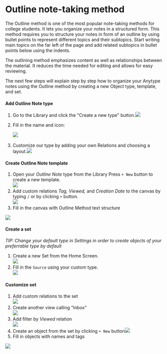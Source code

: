 # Outline note-taking method

The Outline method is one of the most popular note-taking methods for college students. It lets you organize your notes in a structured form. This method requires you to structure your notes in form of an outline by using bullet points to represent different topics and their subtopics. Start writing main topics on the far left of the page and add related subtopics in bullet points below using the indents.&#x20;

The outlining method emphasizes content as well as relationships between the material. It reduces the time needed for editing and allows for easy reviewing.

The next few steps will explain step by step how to organize your Anytype notes using the Outline method by creating a new Object type, template, and set.

#### Add Outline Note type

1. Go to the Library and click the "Create a new type" button.​​![](../../.gitbook/assets/2\_create\_new\_type.png)​
2.  Fill in the name and icon:

    ​​![](../../.gitbook/assets/2\_created\_type.png)​
3. Customize our type by adding your own Relations and choosing a layout.​​![](https://files.gitbook.com/v0/b/gitbook-x-prod.appspot.com/o/spaces%2FMBWIxXziUmcK7h7uvLnI%2Fuploads%2F0PmelVcLPn8ob33NnKF5%2Fobject\_type\_relations.png?alt=media\&token=f1a0c86e-91ff-429b-87dc-fec8f4b0725a)​

#### Create Outline Note template

1. Open your _Outline Note_ type from the Library Press `+ New` button to create a new template.\
   ![](../../.gitbook/assets/2\_create\_template.png)
2. Add custom relations _Tag, Viewed,_ and _Creation Date_ to the canvas by typing `/` or by clicking `+` button.\
   ![](https://files.gitbook.com/v0/b/gitbook-x-prod.appspot.com/o/spaces%2FMBWIxXziUmcK7h7uvLnI%2Fuploads%2Ff0eMzHjA1IVqhWDJSbdn%2Ftype\_from\_home\_2.png?alt=media\&token=65058382-13a8-4058-bf84-0af6a88842b1)​
3. Fill in the canvas with Outline Method text structure

![](<../../.gitbook/assets/2\_created\_template (1).png>)

#### Create a set

_TIP: Change your default type in Settings in order to create objects of your preferrable type by default_

1. Create a new Set from the Home Screen.\
   ​​![](https://files.gitbook.com/v0/b/gitbook-x-prod.appspot.com/o/spaces%2FMBWIxXziUmcK7h7uvLnI%2Fuploads%2FKMPQdN9bbOHenKcS7RtM%2Fset\_1.png?alt=media\&token=ffb09aa2-3fd9-496d-81bc-f6fbd571ed07)​
2. Fill in the `Source` using your custom type.​\
   ​![](../../.gitbook/assets/2\_outline\_set.png)​

#### Customize set  <a href="#quickly-create-notes-by-adding-templates" id="quickly-create-notes-by-adding-templates"></a>

1. Add custom relations to the set\
   ![](../../.gitbook/assets/2\_custom\_relations.png)
2. Create another view calling "Inbox"\
   ![](../../.gitbook/assets/2\_add\_view.png)
3. Add filter by _Viewed_ relation\
   ![](../../.gitbook/assets/2\_add\_filter.png)
4. Create an object from the set by clicking `+ New` button​​​![](../../.gitbook/assets/2\_create\_object.png)
5. Fill in objects with names and tags

![](../../.gitbook/assets/2\_finished.png)

